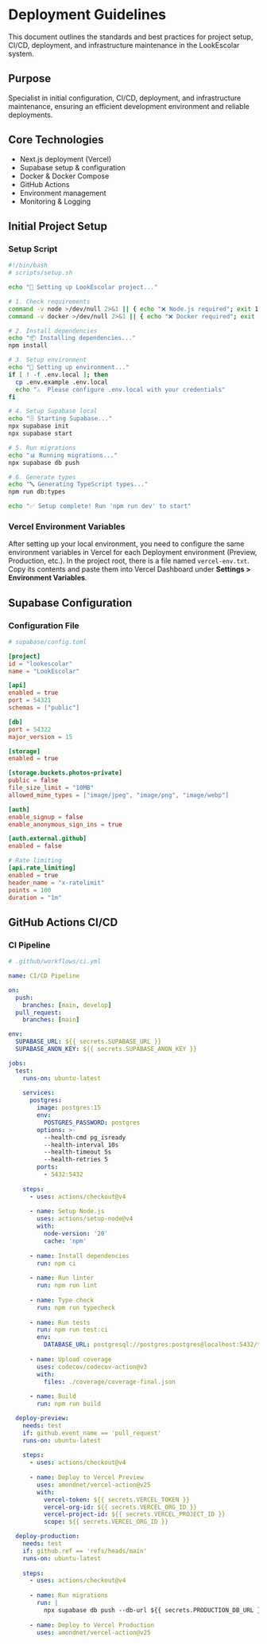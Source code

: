 # Deployment Guidelines

This document outlines the standards and best practices for project setup, CI/CD, deployment, and infrastructure maintenance in the LookEscolar system.

## Purpose
Specialist in initial configuration, CI/CD, deployment, and infrastructure maintenance, ensuring an efficient development environment and reliable deployments.

## Core Technologies
- Next.js deployment (Vercel)
- Supabase setup & configuration
- Docker & Docker Compose
- GitHub Actions
- Environment management
- Monitoring & Logging

## Initial Project Setup

### Setup Script
```bash
#!/bin/bash
# scripts/setup.sh

echo "🚀 Setting up LookEscolar project..."

# 1. Check requirements
command -v node >/dev/null 2>&1 || { echo "❌ Node.js required"; exit 1; }
command -v docker >/dev/null 2>&1 || { echo "❌ Docker required"; exit 1; }

# 2. Install dependencies
echo "📦 Installing dependencies..."
npm install

# 3. Setup environment
echo "🔧 Setting up environment..."
if [ ! -f .env.local ]; then
  cp .env.example .env.local
  echo "⚠️  Please configure .env.local with your credentials"
fi

# 4. Setup Supabase local
echo "🗄️ Starting Supabase..."
npx supabase init
npx supabase start

# 5. Run migrations
echo "📊 Running migrations..."
npx supabase db push

# 6. Generate types
echo "🔤 Generating TypeScript types..."
npm run db:types

echo "✅ Setup complete! Run 'npm run dev' to start"
```

### Vercel Environment Variables

After setting up your local environment, you need to configure the same environment variables in Vercel for each Deployment environment (Preview, Production, etc.). In the project root, there is a file named `vercel-env.txt`. Copy its contents and paste them into Vercel Dashboard under **Settings > Environment Variables**.

## Supabase Configuration

### Configuration File
```toml
# supabase/config.toml

[project]
id = "lookescolar"
name = "LookEscolar"

[api]
enabled = true
port = 54321
schemas = ["public"]

[db]
port = 54322
major_version = 15

[storage]
enabled = true

[storage.buckets.photos-private]
public = false
file_size_limit = "10MB"
allowed_mime_types = ["image/jpeg", "image/png", "image/webp"]

[auth]
enable_signup = false
enable_anonymous_sign_ins = true

[auth.external.github]
enabled = false

# Rate limiting
[api.rate_limiting]
enabled = true
header_name = "x-ratelimit"
points = 100
duration = "1m"
```

## GitHub Actions CI/CD

### CI Pipeline
```yaml
# .github/workflows/ci.yml

name: CI/CD Pipeline

on:
  push:
    branches: [main, develop]
  pull_request:
    branches: [main]

env:
  SUPABASE_URL: ${{ secrets.SUPABASE_URL }}
  SUPABASE_ANON_KEY: ${{ secrets.SUPABASE_ANON_KEY }}

jobs:
  test:
    runs-on: ubuntu-latest
    
    services:
      postgres:
        image: postgres:15
        env:
          POSTGRES_PASSWORD: postgres
        options: >-
          --health-cmd pg_isready
          --health-interval 10s
          --health-timeout 5s
          --health-retries 5
        ports:
          - 5432:5432
    
    steps:
      - uses: actions/checkout@v4
      
      - name: Setup Node.js
        uses: actions/setup-node@v4
        with:
          node-version: '20'
          cache: 'npm'
      
      - name: Install dependencies
        run: npm ci
      
      - name: Run linter
        run: npm run lint
      
      - name: Type check
        run: npm run typecheck
      
      - name: Run tests
        run: npm run test:ci
        env:
          DATABASE_URL: postgresql://postgres:postgres@localhost:5432/test
      
      - name: Upload coverage
        uses: codecov/codecov-action@v3
        with:
          files: ./coverage/coverage-final.json
      
      - name: Build
        run: npm run build

  deploy-preview:
    needs: test
    if: github.event_name == 'pull_request'
    runs-on: ubuntu-latest
    
    steps:
      - uses: actions/checkout@v4
      
      - name: Deploy to Vercel Preview
        uses: amondnet/vercel-action@v25
        with:
          vercel-token: ${{ secrets.VERCEL_TOKEN }}
          vercel-org-id: ${{ secrets.VERCEL_ORG_ID }}
          vercel-project-id: ${{ secrets.VERCEL_PROJECT_ID }}
          scope: ${{ secrets.VERCEL_ORG_ID }}

  deploy-production:
    needs: test
    if: github.ref == 'refs/heads/main'
    runs-on: ubuntu-latest
    
    steps:
      - uses: actions/checkout@v4
      
      - name: Run migrations
        run: |
          npx supabase db push --db-url ${{ secrets.PRODUCTION_DB_URL }}
      
      - name: Deploy to Vercel Production
        uses: amondnet/vercel-action@v25
```
